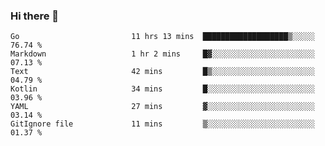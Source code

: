 ### Hi there 👋

<!--
**yeya24/yeya24** is a ✨ _special_ ✨ repository because its `README.md` (this file) appears on your GitHub profile.

Here are some ideas to get you started:

- 🔭 I’m currently working on ...
- 🌱 I’m currently learning ...
- 👯 I’m looking to collaborate on ...
- 🤔 I’m looking for help with ...
- 💬 Ask me about ...
- 📫 How to reach me: ...
- 😄 Pronouns: ...
- ⚡ Fun fact: ...
-->

<!--START_SECTION:waka-->

```text
Go                         11 hrs 13 mins  ███████████████████▒░░░░░   76.74 %
Markdown                   1 hr 2 mins     █▓░░░░░░░░░░░░░░░░░░░░░░░   07.13 %
Text                       42 mins         █▒░░░░░░░░░░░░░░░░░░░░░░░   04.79 %
Kotlin                     34 mins         █░░░░░░░░░░░░░░░░░░░░░░░░   03.96 %
YAML                       27 mins         ▓░░░░░░░░░░░░░░░░░░░░░░░░   03.14 %
GitIgnore file             11 mins         ▒░░░░░░░░░░░░░░░░░░░░░░░░   01.37 %
```

<!--END_SECTION:waka-->
